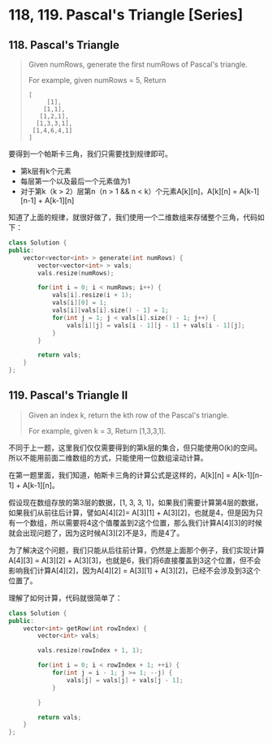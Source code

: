 # 118, 119. Pascal's Triangle \[Series\]

## 118. Pascal's Triangle

> Given numRows, generate the first numRows of Pascal's triangle.
>
> For example, given numRows = 5, Return
>
> ```text
> [
>      [1],
>     [1,1],
>    [1,2,1],
>   [1,3,3,1],
>  [1,4,6,4,1]
> ]
> ```

要得到一个帕斯卡三角，我们只需要找到规律即可。

* 第k层有k个元素
* 每层第一个以及最后一个元素值为1
* 对于第k（k &gt; 2）层第n（n &gt; 1 && n &lt; k）个元素A\[k\]\[n\]，A\[k\]\[n\] = A\[k-1\]\[n-1\] + A\[k-1\]\[n\]

知道了上面的规律，就很好做了，我们使用一个二维数组来存储整个三角，代码如下：

```cpp
class Solution {
public:
    vector<vector<int> > generate(int numRows) {
        vector<vector<int> > vals;
        vals.resize(numRows);

        for(int i = 0; i < numRows; i++) {
            vals[i].resize(i + 1);
            vals[i][0] = 1;
            vals[i][vals[i].size() - 1] = 1;
            for(int j = 1; j < vals[i].size() - 1; j++) {
                vals[i][j] = vals[i - 1][j - 1] + vals[i - 1][j];
            }
        }

        return vals;
    }
};
```

## 119. Pascal's Triangle II

> Given an index k, return the kth row of the Pascal's triangle.
>
> For example, given k = 3, Return \[1,3,3,1\].

不同于上一题，这里我们仅仅需要得到的第k层的集合，但只能使用O\(k\)的空间。所以不能用前面二维数组的方式，只能使用一位数组滚动计算。

在第一题里面，我们知道，帕斯卡三角的计算公式是这样的，A\[k\]\[n\] = A\[k-1\]\[n-1\] + A\[k-1\]\[n\]。

假设现在数组存放的第3层的数据，\[1, 3, 3, 1\]，如果我们需要计算第4层的数据，如果我们从前往后计算，譬如A\[4\]\[2\]= A\[3\]\[1\] + A\[3\]\[2\]，也就是4，但是因为只有一个数组，所以需要将4这个值覆盖到2这个位置，那么我们计算A\[4\]\[3\]的时候就会出现问题了，因为这时候A\[3\]\[2\]不是3，而是4了。

为了解决这个问题，我们只能从后往前计算，仍然是上面那个例子，我们实现计算A\[4\]\[3\] = A\[3\]\[2\] + A\[3\]\[3\]，也就是6，我们将6直接覆盖到3这个位置，但不会影响我们计算A\[4\]\[2\]，因为A\[4\]\[2\] = A\[3\]\[1\] + A\[3\]\[2\]，已经不会涉及到3这个位置了。

理解了如何计算，代码就很简单了：

```cpp
class Solution {
public:
    vector<int> getRow(int rowIndex) {
        vector<int> vals;

        vals.resize(rowIndex + 1, 1);

        for(int i = 0; i < rowIndex + 1; ++i) {
            for(int j = i - 1; j >= 1; --j) {
                vals[j] = vals[j] + vals[j - 1];
            }

        }

        return vals;
    }
};
```

